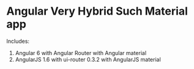 # Angular Very Hybrid Such Material app
Includes:
1. Angular 6 with Angular Router with Angular material
2. AngularJS 1.6 with ui-router 0.3.2 with AngularJS material